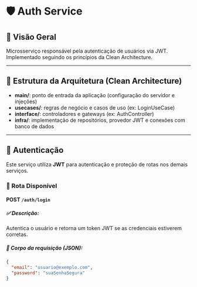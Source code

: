 # 🛡️ Auth Service

## 📌 Visão Geral
Microsserviço responsável pela autenticação de usuários via JWT. Implementado seguindo os princípios da Clean Architecture.

---

## 🧱 Estrutura da Arquitetura (Clean Architecture)

- **main/**: ponto de entrada da aplicação (configuração do servidor e injeções)
- **usecases/**: regras de negócio e casos de uso (ex: LoginUseCase)
- **interface/**: controladores e gateways (ex: AuthController)
- **infra/**: implementação de repositórios, provedor JWT e conexões com banco de dados

---

## 🔐 Autenticação

Este serviço utiliza **JWT** para autenticação e proteção de rotas nos demais serviços.

### 📮 Rota Disponível

#### **POST** `/auth/login`

##### ✅ Descrição:
Autentica o usuário e retorna um token JWT se as credenciais estiverem corretas.

##### 🧾 Corpo da requisição (JSON):

```json
{
  "email": "usuario@exemplo.com",
  "password": "suaSenhaSegura"
}
